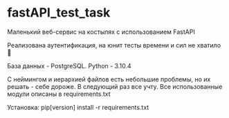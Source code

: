 # fastAPI_test_task

Маленький веб-сервис на костылях с использованием FastAPI

Реализована аутентификация, на юнит тесты времени и сил не хватило :slightly_smiling_face:

База данных - PostgreSQL.
Python - 3.10.4

С неймингом и иерархией файлов есть небольшие проблемы, но их решать - себе дороже. В следующий раз все учту.
Все использованные модули описаны в requirements.txt

Установка: pip[version] install -r requirements.txt

